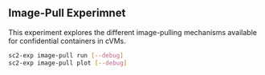 ## Image-Pull Experimnet

This experiment explores the different image-pulling mechanisms available for
confidential containers in cVMs.

```bash
sc2-exp image-pull run [--debug]
sc2-exp image-pull plot [--debug]
```
